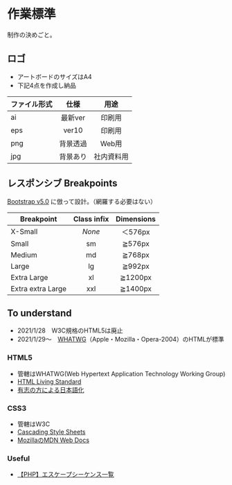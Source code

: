 # 作業標準

制作の決めごと。

## ロゴ

- アートボードのサイズはA4
- 下記4点を作成し納品

| ファイル形式 |   仕様   |    用途    |
| ------------ | :------: | :--------: |
| ai           | 最新ver  |   印刷用   |
| eps          |  ver10   |   印刷用   |
| png          | 背景透過 |   Web用    |
| jpg          | 背景あり | 社内資料用 |

## レスポンシブ Breakpoints

[Bootstrap v5.0](https://getbootstrap.jp/docs/5.0/layout/breakpoints/) に倣って設計。（網羅する必要はない）

| Breakpoint        | Class infix | Dimensions |
| ----------------- | :---------: | :--------: |
| X-Small           |   _None_    |  ＜576px   |
| Small             |     sm      |   ≧576px   |
| Medium            |     md      |   ≧768px   |
| Large             |     lg      |   ≧992px   |
| Extra Large       |     xl      |  ≧1200px   |
| Extra extra Large |     xxl     |  ≧1400px   |

## To understand

- 2021/1/28　W3C規格のHTML5は廃止
- 2021/1/29～　[WHATWG](https://whatwg.org/)（Apple・Mozilla・Opera-2004）のHTMLが標準

### HTML5

- 管轄はWHATWG(Web Hypertext Application Technology Working Group)
- [HTML Living Standard](https://html.spec.whatwg.org/)
- [有志の方による日本語化](https://momdo.github.io/html/)

### CSS3

- 管轄はW3C
- [Cascading Style Sheets](https://www.w3.org/Style/CSS/)
- [MozillaのMDN Web Docs](https://developer.mozilla.org/ja/docs/Web/CSS)

### Useful

- [ 【PHP】エスケープシーケンス一覧](https://www.php.net/manual/ja/language.types.string.php#language.types.string.syntax.double)

